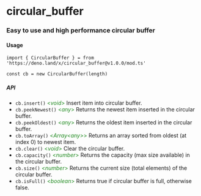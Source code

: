 # circular_buffer

### Easy to use and high performance circular buffer


#### Usage
`import { CircularBuffer } = from 'https://deno.land/x/circular_buffer@v1.0.0/mod.ts'`


`const cb = new CircularBuffer(length)` 


##### API

* `cb.insert()` <span style="color: forestgreen"> <*void*> </span> <span> Insert item into circular buffer. </span>
* `cb.peekNewest()` <span style="color: forestgreen"> <*any*> </span> <span> Returns the newest item inserted in the circular buffer.</span>
* `cb.peekOldest()` <span style="color: forestgreen"> <*any*> </span> <span> Returns the oldest item inserted in the circular buffer.</span>
* `cb.toArray()` <span style="color: forestgreen"> <*Array<*any*>*>  </span> Returns an array sorted from oldest (at index 0) to newest item.</span>
* `cb.clear()` <span style="color: forestgreen"> <*void*>  </span> Clear the circular buffer.</span>
* `cb.capacity()` <span style="color: forestgreen"> <*number*>  </span> Returns the capacity (max size available) in the circular buffer.</span>
* `cb.size()` <span style="color: forestgreen"> <*number*>  </span> Returns the current size (total elements) of the circular buffer.</span>
* `cb.isFull()` <span style="color: forestgreen"> <*boolean*>  </span> Returns true if circular buffer is full, otherwise false.</span>
